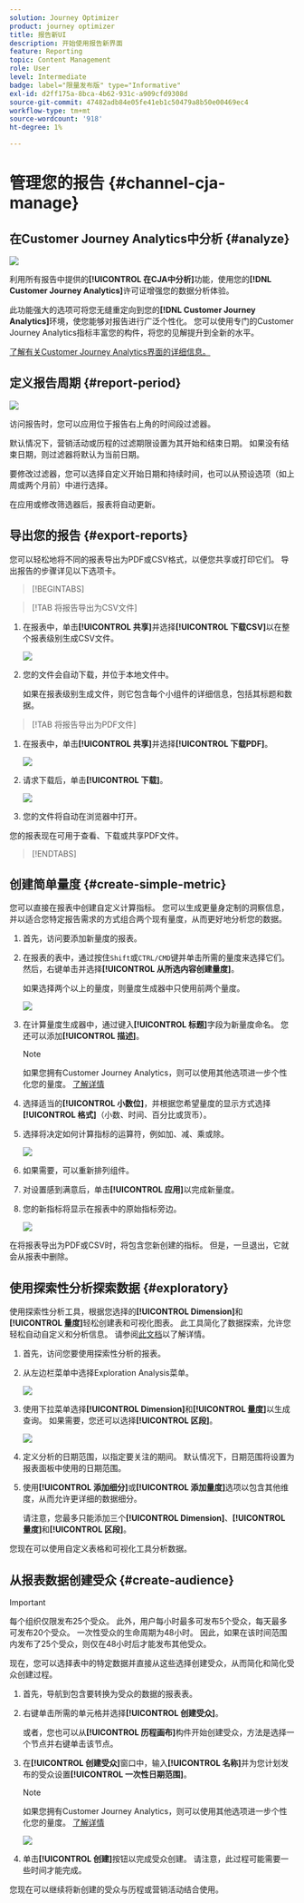 ```yaml
---
solution: Journey Optimizer
product: journey optimizer
title: 报告新UI
description: 开始使用报告新界面
feature: Reporting
topic: Content Management
role: User
level: Intermediate
badge: label="限量发布版" type="Informative"
exl-id: d2ff175a-8bca-4b62-931c-a909cfd9308d
source-git-commit: 47482adb84e05fe41eb1c50479a8b50e00469ec4
workflow-type: tm+mt
source-wordcount: '918'
ht-degree: 1%

---
```


# 管理您的报告 {#channel-cja-manage}

## 在Customer Journey Analytics中分析 {#analyze}

![](assets/cja-analyze.png)

利用所有报告中提供的&#x200B;**[!UICONTROL 在CJA中分析]**&#x200B;功能，使用您的&#x200B;**[!DNL Customer Journey Analytics]**&#x200B;许可证增强您的数据分析体验。

此功能强大的选项可将您无缝重定向到您的&#x200B;**[!DNL Customer Journey Analytics]**&#x200B;环境，使您能够对报告进行广泛个性化。 您可以使用专门的Customer Journey Analytics指标丰富您的构件，将您的见解提升到全新的水平。

[了解有关Customer Journey Analytics界面的详细信息。](https://experienceleague.adobe.com/en/docs/analytics-platform/using/cja-overview/cja-getting-started)

## 定义报告周期 {#report-period}

![](assets/cja-time-period.png)

访问报告时，您可以应用位于报告右上角的时间段过滤器。

默认情况下，营销活动或历程的过滤期限设置为其开始和结束日期。 如果没有结束日期，则过滤器将默认为当前日期。

要修改过滤器，您可以选择自定义开始日期和持续时间，也可以从预设选项（如上周或两个月前）中进行选择。

在应用或修改筛选器后，报表将自动更新。

## 导出您的报告 {#export-reports}

您可以轻松地将不同的报表导出为PDF或CSV格式，以便您共享或打印它们。 导出报告的步骤详见以下选项卡。

>[!BEGINTABS]

>[!TAB 将报告导出为CSV文件]

1. 在报表中，单击&#x200B;**[!UICONTROL 共享]**&#x200B;并选择&#x200B;**[!UICONTROL 下载CSV]**&#x200B;以在整个报表级别生成CSV文件。

   ![](assets/export_cja_csv.png)

1. 您的文件会自动下载，并位于本地文件中。

   如果在报表级别生成文件，则它包含每个小组件的详细信息，包括其标题和数据。

>[!TAB 将报告导出为PDF文件]

1. 在报表中，单击&#x200B;**[!UICONTROL 共享]**&#x200B;并选择&#x200B;**[!UICONTROL 下载PDF]**。

   ![](assets/export_cja_pdf.png)

1. 请求下载后，单击&#x200B;**[!UICONTROL 下载]**。

   ![](assets/export_cja_pdf_2.png)

1. 您的文件将自动在浏览器中打开。

您的报表现在可用于查看、下载或共享PDF文件。

>[!ENDTABS]

<!--
## Schedule exports {#schedule-export}

The **Schedule export** lets you automate the delivery of up to 10 reports at weekly, monthly or yearly intervals. You can also easily manage your scheduled reports, with options to update, edit, cancel, or delete any of your scheduled exports.

1. From your report, click **[!UICONTROL Share]** and select **[!UICONTROL Schedule export]**.

   ![](assets/export-schedule-1.png)

1. Choose your **[!UICONTROL File type]** between CSV and PDF.

1. If needed, you can add a **[!UICONTROL Description]** to your export.

1. Enter the name of the recipients who will receive this automated delivery.

   ![](assets/export-schedule-2.png)

1. Choose the **[!UICONTROL Frequency]**.

1. Based on the selected frequency, provide the relevant scheduling details, such as:

   * Start and end dates
   
   * Interval (e.g., every few weeks)

   * Specific day of the week
   
   * Week within the month

   * Day within the month
   
   * Month of the year

1. Click **[!UICONTROL Send on schedule]**.

1. To edit previously created scheduled export, click **[!UICONTROL Share]** and select **[!UICONTROL Manage schedules]**.

   ![](assets/export-schedule-3.png)

1. From the list of scheduled exports, choose the one you want to update and make the necessary changes.

1. To delete a scheduled report, select one from the managed schedules list and click **[!UICONTROL Delete]**.

   ![](assets/export-schedule-4.png)
-->

## 创建简单量度 {#create-simple-metric}

您可以直接在报表中创建自定义计算指标。 您可以生成更量身定制的洞察信息，并以适合您特定报告需求的方式组合两个现有量度，从而更好地分析您的数据。

1. 首先，访问要添加新量度的报表。

1. 在报表的表中，通过按住`Shift`或`CTRL/CMD`键并单击所需的量度来选择它们。 然后，右键单击并选择&#x200B;**[!UICONTROL 从所选内容创建量度]**。

   如果选择两个以上的量度，则量度生成器中只使用前两个量度。

   ![](assets/cja-create-metric_2.png)

1. 在计算量度生成器中，通过键入&#x200B;**[!UICONTROL 标题]**&#x200B;字段为新量度命名。 您还可以添加&#x200B;**[!UICONTROL 描述]**。

   >[!NOTE]
   >
   >如果您拥有Customer Journey Analytics，则可以使用其他选项进一步个性化您的量度。 [了解详情](https://experienceleague.adobe.com/en/docs/analytics-platform/using/cja-components/cja-calcmetrics/cm-workflow/cm-build-metrics#areas-of-the-calculated-metrics-builder)

1. 选择适当的&#x200B;**[!UICONTROL 小数位]**，并根据您希望量度的显示方式选择&#x200B;**[!UICONTROL 格式]**（小数、时间、百分比或货币）。

1. 选择将决定如何计算指标的运算符，例如加、减、乘或除。

   ![](assets/cja-create-metric.png)

1. 如果需要，可以重新排列组件。

1. 对设置感到满意后，单击&#x200B;**[!UICONTROL 应用]**&#x200B;以完成新量度。

1. 您的新指标将显示在报表中的原始指标旁边。

   ![](assets/cja-create-metric_3.png)

在将报表导出为PDF或CSV时，将包含您新创建的指标。 但是，一旦退出，它就会从报表中删除。

## 使用探索性分析探索数据 {#exploratory}

使用探索性分析工具，根据您选择的&#x200B;**[!UICONTROL Dimension]**&#x200B;和&#x200B;**[!UICONTROL 量度]**&#x200B;轻松创建表和可视化图表。 此工具简化了数据探索，允许您轻松自动自定义和分析信息。 请参阅[此文档](https://experienceleague.adobe.com/en/docs/analytics/analyze/analysis-workspace/panels/quickinsight)以了解详情。

1. 首先，访问您要使用探索性分析的报表。

1. 从左边栏菜单中选择Exploration Analysis菜单。

   ![](assets/exploratory_analysis_1.png)

1. 使用下拉菜单选择&#x200B;**[!UICONTROL Dimension]**&#x200B;和&#x200B;**[!UICONTROL 量度]**&#x200B;以生成查询。 如果需要，您还可以选择&#x200B;**[!UICONTROL 区段]**。

   ![](assets/exploratory_analysis_2.png)

1. 定义分析的日期范围，以指定要关注的期间。 默认情况下，日期范围将设置为报表面板中使用的日期范围。

1. 使用&#x200B;**[!UICONTROL 添加细分]**&#x200B;或&#x200B;**[!UICONTROL 添加量度]**&#x200B;选项以包含其他维度，从而允许更详细的数据细分。

   请注意，您最多只能添加三个&#x200B;**[!UICONTROL Dimension]**、**[!UICONTROL 量度]**&#x200B;和&#x200B;**[!UICONTROL 区段]**。

您现在可以使用自定义表格和可视化工具分析数据。

<!--## Create a down-funnel metric {#down-funnel}

1. Create a new journey or open an existing one. [Learn more on journey creation](../building-journeys/journey-gs.md)

1. On the canvas editor, select the option to "add a metric".

c. In the metric selector, choose whichever conversion metric seems appropriate and publish your journey

d. Open the report for the journey that you added the metric to and ensure that the metric has been added to the table alongside all the other pre-configured metrics.
-->

## 从报表数据创建受众 {#create-audience}

>[!IMPORTANT]
>
>每个组织仅限发布25个受众。 此外，用户每小时最多可发布5个受众，每天最多可发布20个受众。
> 一次性受众的生命周期为48小时。 因此，如果在该时间范围内发布了25个受众，则仅在48小时后才能发布其他受众。

现在，您可以选择表中的特定数据并直接从这些选择创建受众，从而简化和简化受众创建过程。

1. 首先，导航到包含要转换为受众的数据的报表表。

1. 右键单击所需的单元格并选择&#x200B;**[!UICONTROL 创建受众]**。

   或者，您也可以从&#x200B;**[!UICONTROL 历程画布]**&#x200B;构件开始创建受众，方法是选择一个节点并右键单击该节点。

1. 在&#x200B;**[!UICONTROL 创建受众]**&#x200B;窗口中，输入&#x200B;**[!UICONTROL 名称]**&#x200B;并为您计划发布的受众设置&#x200B;**[!UICONTROL 一次性日期范围]**。

   >[!NOTE]
   >
   >如果您拥有Customer Journey Analytics，则可以使用其他选项进一步个性化您的量度。 [了解详情](https://experienceleague.adobe.com/en/docs/analytics-platform/using/cja-components/audiences/publish)

   ![](assets/audience_1.png)

1. 单击&#x200B;**[!UICONTROL 创建]**&#x200B;按钮以完成受众创建。 请注意，此过程可能需要一些时间才能完成。

您现在可以继续将新创建的受众与历程或营销活动结合使用。

